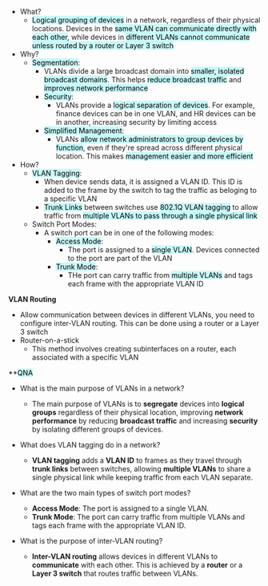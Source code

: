 - What?
	- <mark style="background: #ABF7F7A6;">Logical grouping of devices</mark> in a network, regardless of their physical locations. Devices in the <mark style="background: #ABF7F7A6;">same VLAN can communicate directly with each other</mark>, while devices in <mark style="background: #ABF7F7A6;">different VLANs cannot communicate unless routed by a router or Layer 3 switch</mark>
- Why?
	- <mark style="background: #ABF7F7A6;">Segmentation</mark>:
		- VLANs divide a large broadcast domain into <mark style="background: #ABF7F7A6;">smaller, isolated broadcast domains</mark>. This helps <mark style="background: #ABF7F7A6;">reduce broadcast traffic</mark> and <mark style="background: #ABF7F7A6;">improves network performance</mark>
		- <mark style="background: #ABF7F7A6;">Security</mark>:
			- VLANs provide a <mark style="background: #ABF7F7A6;">logical separation of devices</mark>. For example, finance devices can be in one VLAN, and HR devices can be in another, increasing security by limiting access
		- <mark style="background: #ABF7F7A6;">Simplified Management</mark>:
			- VLANs <mark style="background: #ABF7F7A6;">allow network administrators to group devices by function</mark>, even if they're spread across different physical location. This makes <mark style="background: #ABF7F7A6;">management easier and more efficient</mark>
- How?
	- <mark style="background: #ABF7F7A6;">VLAN Tagging</mark>:
		- When device sends data, it is assigned a VLAN ID. This ID is added to the frame by the switch to tag the traffic as beloging to a specific VLAN
		- <mark style="background: #ABF7F7A6;">Trunk Links</mark> between switches use <mark style="background: #ABF7F7A6;">802.1Q VLAN tagging</mark> to allow traffic from <mark style="background: #ABF7F7A6;">multiple VLANs to pass through a single physical link</mark>
	- Switch Port Modes:
		- A switch port can be in one of the following modes:
			- <mark style="background: #ABF7F7A6;">Access Mode</mark>:
				- The port is assigned to a <mark style="background: #ABF7F7A6;">single VLAN</mark>. Devices connected to the port are part of the VLAN
			- <mark style="background: #ABF7F7A6;">Trunk Mode</mark>:
				- THe port can carry traffic from <mark style="background: #ABF7F7A6;">multiple VLANs</mark> and tags each frame with the appropriate VLAN ID

**VLAN Routing**
- Allow communication between devices in different VLANs, you need to configure inter-VLAN routing. This can be done using a router or a Layer 3 switch
- Router-on-a-stick
	- This method involves creating subinterfaces on a router, each associated with a specific VLAN

**<mark style="background: #ABF7F7A6;">QNA</mark>
- What is the main purpose of VLANs in a network?
	- The main purpose of VLANs is to **segregate** devices into **logical groups** regardless of their physical location, improving **network performance** by reducing **broadcast traffic** and increasing **security** by isolating different groups of devices.
	
- What does VLAN tagging do in a network?
	- **VLAN tagging** adds a **VLAN ID** to frames as they travel through **trunk links** between switches, allowing **multiple VLANs** to share a single physical link while keeping traffic from each VLAN separate.
	
- What are the two main types of switch port modes?
	- **Access Mode**: The port is assigned to a single VLAN.
    - **Trunk Mode**: The port can carry traffic from multiple VLANs and tags each frame with the appropriate VLAN ID.
    
- What is the purpose of inter-VLAN routing?
	- **Inter-VLAN routing** allows devices in different VLANs to **communicate** with each other. This is achieved by a **router** or a **Layer 3 switch** that routes traffic between VLANs.